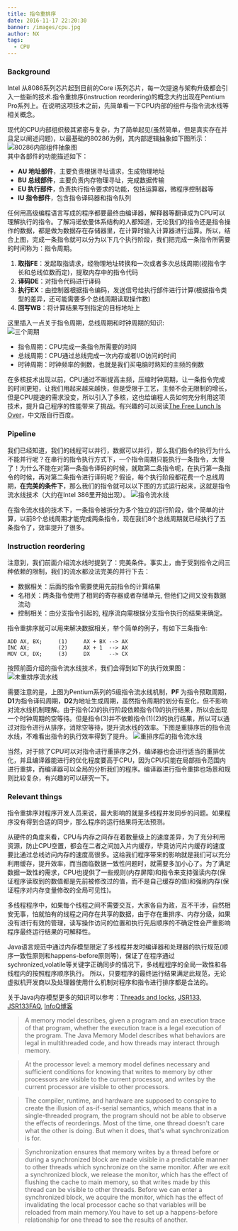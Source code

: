 ```yaml
---
title: 指令重排序
date: 2016-11-17 22:20:30
banner: /images/cpu.jpg
author: NX
tags:
  - CPU
---
```

### Background
Intel 从8086系列芯片起到目前的Core i系列芯片，每一次提速与架构升级都会引入一些新的技术.指令重排序(instruction reordering)的概念大约出现在Pentium Pro系列上。在说明这项技术之前，先简单看一下CPU内部的组件与指令流水线等相关概念。

<!-- more -->

现代的CPU内部组织极其紧密与复杂，为了简单起见(虽然简单，但是真实存在并且足以阐述问题)，以最基础的80286为例，其内部逻辑抽象如下图所示：  
![80286内部组件抽象图](286.png)  
其中各部件的功能描述如下：

- **AU 地址部件**，主要负责根据寻址请求，生成物理地址
- **BU 总线部件**，主要负责内存物理寻址，完成数据传输
- **EU 执行部件**，负责执行指令要求的功能，包括运算器，微程序控制器等
- **IU 指令部件**，包含指令译码器和指令队列

任何用高级编程语言写成的程序都要最终由编译器，解释器等翻译成为CPU可以理解执行的指令。了解冯诺依曼体系结构的人都知道，无论我们的指令还是指令操作的数据，都是做为数据存在存储器里，在计算时输入计算器进行运算。所以，结合上图，完成一条指令就可以分为以下几个执行阶段，我们把完成一条指令所需要的时间称为：指令周期。

1. **取指FE**：发起取指请求，经物理地址转换和一次或者多次总线周期(视指令字长和总线位数而定)，提取内存中的指令代码
2. **译码DE**：对指令代码进行译码
3. **执行EX**：由控制器根据指令编码，发送信号给执行部件进行计算(根据指令类型的差异，还可能需要多个总线周期读取操作数)
4. **回写WB**：将计算结果写到指定的目标地址上

这里插入一点关于指令周期，总线周期和时钟周期的知识:  
![三个周期](cycle.png)
- 指令周期：CPU完成一条指令所需要的时间
- 总线周期：CPU通过总线完成一次内存或者I/O访问的时间
- 时钟周期：时钟频率的倒数，也就是我们买电脑时熟知的主频的倒数

在多核技术出现以前，CPU通过不断提高主频，压缩时钟周期，让一条指令完成的时间更短，让我们用起来越来越快，但是受限于工艺，主频不会无限制的增长，但是CPU提速的需求没变，所以引入了多核，这也给编程人员如何充分利用这项技术，提升自己程序的性能带来了挑战。有兴趣的可以阅读[The Free Lunch Is Over][1]，中文版自行百度。

### Pipeline
我们已经知道，我们的线程可以并行，数据可以并行，那么我们指令的执行为什么不能并行呢？在串行的指令执行方式下，一个指令周期只能执行一条指令，太慢了！为什么不能在对第一条指令译码的时候，就取第二条指令呢，在执行第一条指令的时候，再对第二条指令进行译码呢？假设，每个执行阶段都花费一个总线周期，**在完美的条件下**，那么我们的指令就可以以下图的方式运行起来，这就是指令流水线技术（大约在Intel 386里开始出现）。
![指令流水线](pipeline.jpg)

在指令流水线的技术下，一条指令被拆分为多个独立的运行阶段，做个简单的计算，以前8个总线周期才能完成两条指令，现在我们8个总线周期就已经执行了五条指令了，效率提升了很多。

### Instruction reordering
注意到，我们前面介绍流水线时提到了：完美条件。事实上，由于受到指令之间三种依赖的限制，我们的流水都没法完美的并行下去：

- 数据相关：后面的指令需要使用先前指令的计算结果
- 名相关：两条指令使用了相同的寄存器或者存储单元, 但他们之间又没有数据流动
- 控制相关：由分支指令引起的, 程序流向需根据分支指令执行的结果来确定。

指令重排序就可以用来解决数据相关，举个简单的例子，有如下三条指令:

    ADD AX, BX;     (1)     AX + BX --> AX
    INC AX;         (2)     AX + 1  --> AX
    MOV CX, DX;     (3)     DX      --> CX

按照前面介绍的指令流水线技术，我们会得到如下的执行效果图：
![未重排序流水线](before-reordering.jpg)

需要注意的是，上图为Pentium系列的5级指令流水线机制，**PF** 为指令预取周期，**D1**为指令译码周期，**D2**为地址生成周期，虽然指令周期的划分有变化，但不影响对流水线机制理解。由于指令(2)的执行阶段依赖指令(1)的执行结果，所以会出现一个时钟周期的空等待。但是指令(3)并不依赖指令(1)(2)的执行结果，所以可以通过对指令进行从排序，消除空等待，提升流水线的效率。下图是重排序后的指令流水线，不难看出指令的执行效率得到了提升。
![重排序后的指令流水线](after-reordering.jpg)

当然，对于除了CPU可以对指令进行重排序之外，编译器也会进行适当的重排优化，并且编译器能进行的优化程度要高于CPU，因为CPU只能在局部指令范围内进行重排，而编译器可以全局的分析我们的程序。编译器进行指令重排也场景和规则比较复杂，有兴趣的可以研究一下。

### Relevant things
指令重排序对程序开发人员来说，最大影响的就是多线程并发同步的问题。如果程序没有得到合适的同步，那么程序的运行结果将无法预测。

从硬件的角度来看，CPU与内存之间存在着数量级上的速度差异，为了充分利用资源，防止CPU空置，都会在二者之间加入片内缓存，毕竟访问片内缓存的速度要比通过总线访问内存的速度高很多。这给我们程序带来的影响就是我们可以充分利用缓存，提升效率，而当面临数据一致性问题时，就需要多加小心了。为了满足数据一致性的需求，CPU也提供了一些规则(内存屏障)和指令来支持强读内存(保证程序读取到的数值都是先前被修改过的值，而不是自己缓存的值)和强刷内存(保证程序对内存变量修改的全局可见性)。

多线程程序中，如果每个线程之间不需要交互，大家各自为政，互不干涉，自然相安无事，怕就怕有的线程之间存在共享的数据，由于存在重排序、内存分级，如果没有进行有效的管理，读写操作访问的位置和执行先后顺序的不确定性会严重影响程序最终运行结果的可解释性。

Java语言规范中通过内存模型限定了多线程并发时编译器和处理器的执行规范(顺序一致性原则和happens-before原则等)，保证了在程序通过sychronized,volatile等关键字正确同步的情况下，多线程程序的全局一致性和各线程内的按照程序顺序执行。
所以，只要程序的最终运行结果满足此规范，无论虚拟机开发商以及处理器使用什么机制对程序和指令进行排序都是合法的。

关于Java内存模型更多的知识可以参考：[Threads and locks][2], [JSR133][3], [JSR133FAQ][4], [InfoQ博客][5]

> A memory model describes, given a program and an execution trace of that program, whether the execution trace is a legal execution of the program. The Java Memory Model describes what behaviors are legal in multithreaded code, and how threads may interact through memory.

> At the processor level: a memory model defines necessary and sufficient conditions for knowing that writes to memory by other processors are visible to the current processor, and writes by the current processor are visible to other processors.

> The compiler, runtime, and hardware are supposed to conspire to create the illusion of as-if-serial semantics, which means that in a single-threaded program, the program should not be able to observe the effects of reorderings. Most of the time, one thread doesn't care what the other is doing. But when it does, that's what synchronization is for.

>Synchronization ensures that memory writes by a thread before or during a synchronized block are made visible in a predictable manner to other threads which synchronize on the same monitor. After we exit a synchronized block, we release the monitor, which has the effect of flushing the cache to main memory, so that writes made by this thread can be visible to other threads. Before we can enter a synchronized block, we acquire the monitor, which has the effect of invalidating the local processor cache so that variables will be reloaded from main memory.You have to set up a happens-before relationship for one thread to see the results of another.

[1]: http://www.gotw.ca/publications/concurrency-ddj.htm  "The free launch is over"
[2]: http://docs.oracle.com/javase/specs/jls/se7/html/jls-17.html#jls-17.4 "Threads and locks"
[3]: http://www.cs.umd.edu/~pugh/java/memoryModel/jsr133.pdf "JSR133"
[4]: http://www.cs.umd.edu/~pugh/java/memoryModel/jsr-133-faq.html "FAQ"
[5]: http://www.infoq.com/cn/author/%E7%A8%8B%E6%99%93%E6%98%8E "InfoQ"
